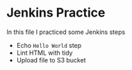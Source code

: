 # Jenkins Practice

In this file I practiced some Jenkins steps

- Echo `Hello World` step
- Lint HTML with tidy
- Upload file to S3 bucket
